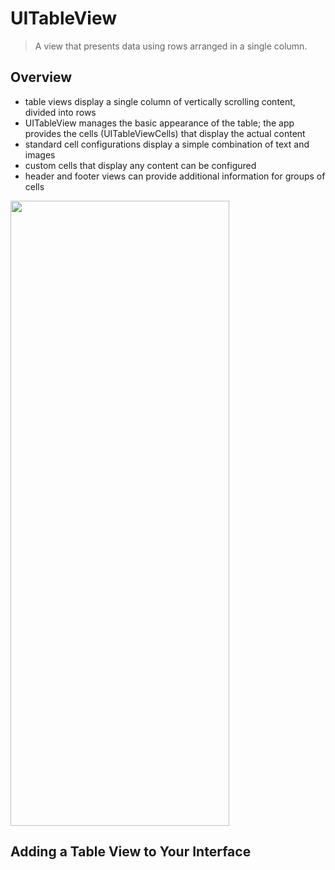 # UITableView
> A view that presents data using rows arranged in a single column.

## Overview
- table views display a single column of vertically scrolling content, divided into rows
- UITableView manages the basic appearance of the table; the app provides the cells (UITableViewCells) that display the actual content
- standard cell configurations display a simple combination of text and images
- custom cells that display any content can be configured
- header and footer views can provide additional information for groups of cells

<img src="https://docs-assets.developer.apple.com/published/722508d93c/1eb44f8d-1907-4949-9208-f2fb7f3ffd1b.png" height = 1000, width = 350>

## Adding a Table View to Your Interface
